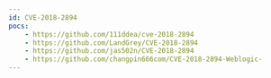 ```yaml
---
id: CVE-2018-2894
pocs:
    - https://github.com/111ddea/cve-2018-2894
    - https://github.com/LandGrey/CVE-2018-2894
    - https://github.com/jas502n/CVE-2018-2894
    - https://github.com/changpin666com/CVE-2018-2894-Weblogic-
---
```

